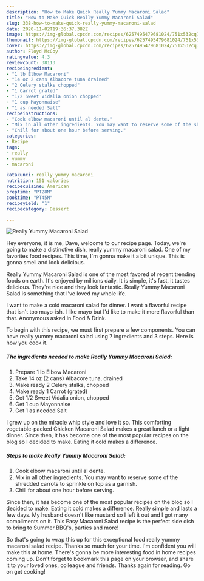 ```yaml
---
description: "How to Make Quick Really Yummy Macaroni Salad"
title: "How to Make Quick Really Yummy Macaroni Salad"
slug: 338-how-to-make-quick-really-yummy-macaroni-salad
date: 2020-11-02T19:36:37.382Z
image: https://img-global.cpcdn.com/recipes/6257495479681024/751x532cq70/really-yummy-macaroni-salad-recipe-main-photo.jpg
thumbnail: https://img-global.cpcdn.com/recipes/6257495479681024/751x532cq70/really-yummy-macaroni-salad-recipe-main-photo.jpg
cover: https://img-global.cpcdn.com/recipes/6257495479681024/751x532cq70/really-yummy-macaroni-salad-recipe-main-photo.jpg
author: Floyd McCoy
ratingvalue: 4.3
reviewcount: 38113
recipeingredient:
- "1 lb Elbow Macaroni"
- "14 oz 2 cans Albacore tuna drained"
- "2 Celery stalks chopped"
- "1 Carrot grated"
- "1/2 Sweet Vidalia onion chopped"
- "1 cup Mayonnaise"
- "1 as needed Salt"
recipeinstructions:
- "Cook elbow macaroni until al dente."
- "Mix in all other ingredients. You may want to reserve some of the shredded carrots to sprinkle on top as a garnish."
- "Chill for about one hour before serving."
categories:
- Recipe
tags:
- really
- yummy
- macaroni

katakunci: really yummy macaroni 
nutrition: 151 calories
recipecuisine: American
preptime: "PT28M"
cooktime: "PT45M"
recipeyield: "1"
recipecategory: Dessert

---
```



![Really Yummy Macaroni Salad](https://img-global.cpcdn.com/recipes/6257495479681024/751x532cq70/really-yummy-macaroni-salad-recipe-main-photo.jpg)

Hey everyone, it is me, Dave, welcome to our recipe page. Today, we're going to make a distinctive dish, really yummy macaroni salad. One of my favorites food recipes. This time, I'm gonna make it a bit unique. This is gonna smell and look delicious.

Really Yummy Macaroni Salad is one of the most favored of recent trending foods on earth. It's enjoyed by millions daily. It is simple, it's fast, it tastes delicious. They're nice and they look fantastic. Really Yummy Macaroni Salad is something that I've loved my whole life.

I want to make a cold macaroni salad for dinner. I want a flavorful recipe that isn&#39;t too mayo-ish. I like mayo but I&#39;d like to make it more flavorful than that. Anonymous asked in Food &amp; Drink.


To begin with this recipe, we must first prepare a few components. You can have really yummy macaroni salad using 7 ingredients and 3 steps. Here is how you cook it.

<!--inarticleads1-->

##### The ingredients needed to make Really Yummy Macaroni Salad:

1. Prepare 1 lb Elbow Macaroni
1. Take 14 oz (2 cans) Albacore tuna, drained
1. Make ready 2 Celery stalks, chopped
1. Make ready 1 Carrot (grated)
1. Get 1/2 Sweet Vidalia onion, chopped
1. Get 1 cup Mayonnaise
1. Get 1 as needed Salt


I grew up on the miracle whip style and love it so. This comforting vegetable-packed Chicken Macaroni Salad makes a great lunch or a light dinner. Since then, it has become one of the most popular recipes on the blog so I decided to make. Eating it cold makes a difference. 

<!--inarticleads2-->

##### Steps to make Really Yummy Macaroni Salad:

1. Cook elbow macaroni until al dente.
1. Mix in all other ingredients. You may want to reserve some of the shredded carrots to sprinkle on top as a garnish.
1. Chill for about one hour before serving.


Since then, it has become one of the most popular recipes on the blog so I decided to make. Eating it cold makes a difference. Really simple and lasts a few days. My husband doesn&#39;t like mustard so I left it out and I got many compliments on it. This Easy Macaroni Salad recipe is the perfect side dish to bring to Summer BBQ&#39;s, parties and more! 

So that's going to wrap this up for this exceptional food really yummy macaroni salad recipe. Thanks so much for your time. I'm confident you will make this at home. There's gonna be more interesting food in home recipes coming up. Don't forget to bookmark this page on your browser, and share it to your loved ones, colleague and friends. Thanks again for reading. Go on get cooking!
